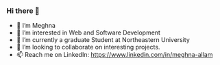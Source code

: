 ### Hi there 👋


- 👋 I’m Meghna
- 👀 I’m interested in Web and Software Development
- 🌱 I’m currently a graduate Student at Northeastern University
- 💞️ I’m looking to collaborate on interesting projects.
- 📫 Reach me on LinkedIn: https://www.linkedin.com/in/meghna-allam

<!--
**meghnareddy1999/meghnareddy1999** is a ✨ _special_ ✨ repository because its `README.md` (this file) appears on your GitHub profile.

Here are some ideas to get you started:

- 🔭 I’m currently working on ...
- 🌱 I’m currently learning ...
- 👯 I’m looking to collaborate on ...
- 🤔 I’m looking for help with ...
- 💬 Ask me about ...
- 📫 How to reach me: ...
- 😄 Pronouns: ...
- ⚡ Fun fact: ...
-->
